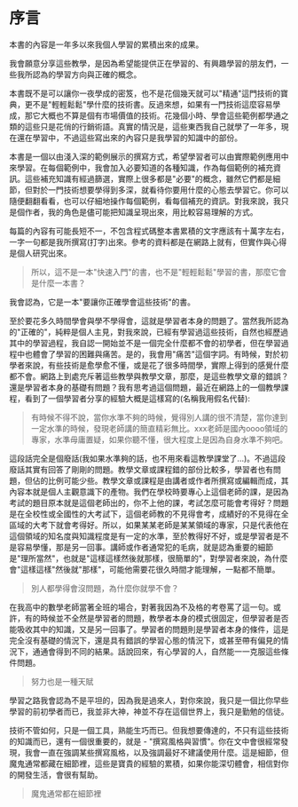 # 序言

本書的內容是一年多以來我個人學習的累積出來的成果。

我會願意分享這些教學，是因為希望能提供正在學習的、有興趣學習的朋友們，一些我所認為的學習方向與正確的概念。

本書既不是可以讓你一夜學成的密笈，也不是花個幾天就可以"精通"這門技術的寶典，更不是"輕輕鬆鬆"學什麼的技術書。反過來想，如果有一門技術這麼容易學成，那它大概也不算是個有市場價值的技術。花幾個小時、學會這些範例都學通之類的這些只是花俏的行銷術語。真實的情況是，這些東西我自己就學了一年多，現在還在學習中，不過這些寫出來的內容只是我學習的知識中的部份。

本書是一個以由淺入深的範例展示的撰寫方式，希望學習者可以由實際範例應用中來學習。在每個範例中，我會加入必要知道的各種知識，作為每個範例的補充資訊。這些補充知識有經過篩選，實際上很多都是"必要"的概念，雖然它們都是細節，但對於一門技術想要學得到多深，就看待你要用什麼的心態去學習它。你可以隨便翻翻看看，也可以仔細地操作每個範例，看每個補充的資訊。對我來說，我只是個作者，我的角色是儘可能把知識呈現出來，用比較容易理解的方式。

每篇的內容有可能長短不一，不包含程式碼整本書累積的文字應該有十萬字左右，一字一句都是我所撰寫(打字)出來。參考的資料都是在網路上就有，但實作與心得是個人研究出來。

> 所以，這不是一本"快速入門"的書，也不是"輕輕鬆鬆"學習的書，那麼它會是什麼一本書？

我會認為，它是一本"要讓你正確學會這些技術"的書。

至於要花多久時間學會與學不學得會，這就是學習者本身的問題了。當然我所認為的"正確的"，純粹是個人主見，對我來說，已經有學習過這些技術，自然也經歷過其中的學習過程，我自認一開始並不是一個完全什麼都不會的初學者，但在學習過程中也體會了學習的困難與痛苦。是的，我會用"痛苦"這個字詞。有時候，對於初學者來說，有些技術是愈學愈不懂，或是花了很多時間學，實際上得到的感覺什麼都不會。網路上到處充斥著這些教學與教學文章，那麼，是這些教學文章的錯誤？還是學習者本身的基礎有問題？我有思考過這個問題，最近在網路上的一個教學課程，看到了一個學習者分享的經驗大概是這樣寫的(名稱我用假名代替):

> 有時候不得不說，當你水準不夠的時候，覺得別人講的很不清楚，當你達到一定水準的時候，發現老師講的簡直精彩無比。xxx老師是國內oooo領域的專家，水準毋庸置疑，如果你聽不懂，很大程度上是因為自身水準不夠吧。

這段話完全是個廢話(我如果水準夠的話，也不用來看這教學課堂了...)。不過這段廢話其實有回答了剛剛的問題。教學文章或課程錯的部份比較多，學習者也有問題，但佔的比例可能少些。教學文章或課程是由講者或作者所撰寫或編輯而成，其內容本就是個人主觀意識下的產物。我們在學校時要專心上這個老師的課，是因為考試的題目原本就是這個老師出的，你不上他的課，考試怎麼可能會考得好？問題是在全校性或全國性的大考試下，這個老師教的不見得會考，成績好的不見得在全區域的大考下就會考得好。所以，如果某某老師是某某領域的專家，只是代表他在這個領域的知名度與知識程度是有一定的水準，至於教得好不好，或是學習者是不是容易學懂，那是另一回事。講師或作者通常犯的毛病，就是認為重要的細節是"理所當然"，也就是"這樣這樣然後就那樣，很簡單的"，對學習者來說，為什麼會"這樣這樣"然後就"那樣"，可能他需要花很久時間才能理解，一點都不簡單。

> 別人都學得會沒問題，為什麼你就學不會？

在我高中的數學老師當著全班的場合，對著我因為不及格的考卷罵了這一句。或許，有的時候並不全然是學習者的問題，教學者本身的模式很固定，但學習者是否能吸收其中的知識，又是另一回事了。學習者的問題則是學習者本身的條件，這是完全沒有基礎的情況下，還是具有錯誤的學習心態的情況下，或甚至帶有偏見的情況下，通通會得到不同的結果。話說回來，有心學習的人，自然能一一克服這些條件問題。

> 努力也是一種天賦

學習之路我會認為不是平坦的，因為我是過來人，對你來說，我只是一個比你早些學習的前初學者而已，我並非大神，神並不存在這個世界上，我只是勤勉的信徒。

技術不管如何，只是一個工具，熟能生巧而已。但我想要傳達的，不只有這些技術的知識而已，還有一個很重要的，就是 - "撰寫風格與習慣"。你在文中會很經常發現，我會一直在強調某些撰寫風格，以及強調最好不建議使用什麼。這是細節，但魔鬼通常都藏在細節裡，這些是寶貴的經驗的累積，如果你能深切體會，相信對你的開發生活，會很有幫助。

> 魔鬼通常都在細節裡

